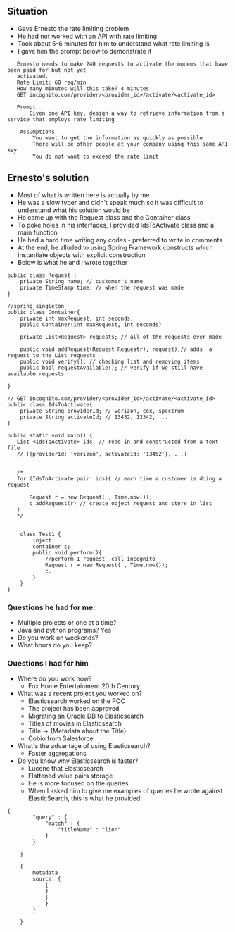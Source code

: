 ## Situation
* Gave Ernesto the rate limiting problem
* He had not worked with an API with rate limiting
* Took about 5-6 minutes for him to understand what rate limiting is
* I gave him the prompt below to demonstrate it
```
   Ernesto needs to make 240 requests to activate the modems that have been paid for but not yet  
   activated.
   Rate Limit: 60 req/min
   How many minutes will this take? 4 minutes
   GET incognito.com/provider/<provider_id>/activate/<activate_id>
    
   Prompt
       Given one API key, design a way to retrieve information from a service that employs rate limiting

    Assumptions
        You want to get the information as quickly as possible
        There will be other people at your company using this same API key
        You do not want to exceed the rate limit
```
## Ernesto's solution
* Most of what is written here is actually by me
* He was a slow typer and didn't speak much so it was difficult to understand what his solution would be
* He came up with the Request class and the Container class
* To poke holes in his interfaces, I provided IdsToActivate class and a main function
* He had a hard time writing any codes - preferred to write in comments
* At the end, he alluded to using Spring Framework constructs which instantiate objects with explicit construction
* Below is what he and I wrote together
```
public class Request {
    private String name; // customer's name
    private TimeStamp time; // when the request was made
}

//spring singleton
public class Container{
    private int maxRequest, int seconds;
    public Container(int maxRequest, int seconds)
    
    private List<Request> requests; // all of the requests ever made

    public void addRequest(Request Requestr); request);// adds  a request to the List requests    
    public void verify(); // checking list and removing items
    public bool requestAvailable(); // verify if we still have available requests
    
}

// GET incognito.com/provider/<provider_id>/activate/<activate_id>
public class IdsToActivate{
    private String providerId; // verizon, cox, spectrum
    private String activateId; // 13452, 12342, ...
}

public static void main() {
   List <IdsToActivate> ids; // read in and constructed from a text file
   // [{providerId: 'verizon', activateId: '13452'}, ...]
   
   
   /*
   for (IdsToActivate pair: ids){ // each time a customer is doing a request 
       
       Request r = new Request( , Time.now());
       c.addRequest(r) // create object request and store in list
   }
   */


    class Test1 {
        inject
        container c;
        public void perform(){
            //perform 1 request  call incognito
            Request r = new Request( , Time.now());
            c.
        }
    }
}
```

### Questions he had for me:
* Multiple projects or one at a time?
* Java and python programs? Yes
* Do you work on weekends?
* What hours do you keep?

### Questions I had for him
* Where do you work now?
  * Fox Home Entertainment 20th Century
* What was a recent project you worked on?
  * Elasticsearch worked on the POC
  * The project has been approved
  * Migrating an Oracle DB to Elasticsearch
  * Titles of movies in Elasticsearch
  * Title -> {Metadata about the Title}
  * Cobio from Salesforce
* What's the advantage of using Elasticsearch?
  * Faster aggregations
* Do you know why Elasticsearch is faster?
  * Lucene that Elasticsearch
  * Flattened value pairs storage
  * He is more focused on the queries
  * When I asked him to give me examples of queries he wrote against ElasticSearch, this is what he provided:
```
{
        "query" : {
            "match" : {
                "titleName" : "lion"
            }
        }
    
    }
    
    {
        metadata
        source: {
            {
            }
            {
            }
        }
    
    }
```
